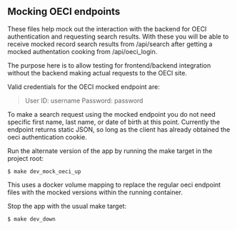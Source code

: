 ## Mocking OECI endpoints

These files help mock out the interaction with the backend for OECI authentication and requesting search results. With these you will be able to receive mocked record search results from /api/search after getting a mocked authentation cooking from /api/oeci_login.

The purpose here is to allow testing for frontend/backend integration without the backend making actual requests to the OECI site.

Valid credentials for the OECI mocked endpoint are:

> User ID: username
> Password: password

To make a search request using the mocked endpoint you do not need specific first name, last name, or date of birth at this point. Currently the endpoint returns static JSON, so long as the client has already obtained the oeci authentication cookie.

Run the alternate version of the app by running the make target in the project root:

`$ make dev_mock_oeci_up`

This uses a docker volume mapping to replace the regular oeci endpoint files with the mocked versions within the running container.

Stop the app with the usual make target:

`$ make dev_down`